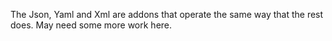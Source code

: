 The Json, Yaml and Xml are addons that operate the same way that the rest does.
May need some more work here.


